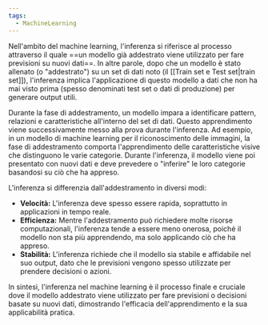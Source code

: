 ```yaml
---
tags:
  - MachineLearning
---
```

Nell'ambito del machine learning, l'inferenza si riferisce al processo attraverso il quale ==un modello già addestrato viene utilizzato per fare previsioni su nuovi dati==. In altre parole, dopo che un modello è stato allenato (o "addestrato") su un set di dati noto (il [[Train set e Test set|train set]]), l'inferenza implica l'applicazione di questo modello a dati che non ha mai visto prima (spesso denominati test set o dati di produzione) per generare output utili.

Durante la fase di addestramento, un modello impara a identificare pattern, relazioni e caratteristiche all'interno del set di dati. Questo apprendimento viene successivamente messo alla prova durante l'inferenza. Ad esempio, in un modello di machine learning per il riconoscimento delle immagini, la fase di addestramento comporta l'apprendimento delle caratteristiche visive che distinguono le varie categorie. Durante l'inferenza, il modello viene poi presentato con nuovi dati e deve prevedere o "inferire" le loro categorie basandosi su ciò che ha appreso.

L'inferenza si differenzia dall'addestramento in diversi modi:
- **Velocità:** L'inferenza deve spesso essere rapida, soprattutto in applicazioni in tempo reale.
- **Efficienza:** Mentre l'addestramento può richiedere molte risorse computazionali, l'inferenza tende a essere meno onerosa, poiché il modello non sta più apprendendo, ma solo applicando ciò che ha appreso.
- **Stabilità:** L'inferenza richiede che il modello sia stabile e affidabile nel suo output, dato che le previsioni vengono spesso utilizzate per prendere decisioni o azioni.

In sintesi, l'inferenza nel machine learning è il processo finale e cruciale dove il modello addestrato viene utilizzato per fare previsioni o decisioni basate su nuovi dati, dimostrando l'efficacia dell'apprendimento e la sua applicabilità pratica.